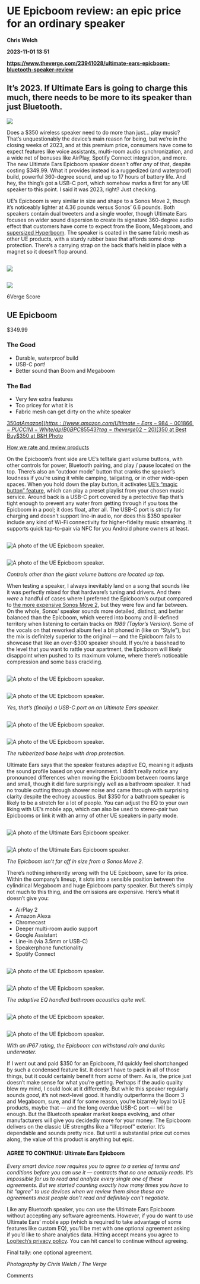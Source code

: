 # UE Epicboom review: an epic price for an ordinary speaker
**Chris Welch**

**2023-11-01 13:51**

**https://www.theverge.com/23941028/ultimate-ears-epicboom-bluetooth-speaker-review**

It’s 2023. If Ultimate Ears is going to charge this much, there needs to be more to its speaker than just Bluetooth.
--------------------------------------------------------------------------------------------------------------------

![](https://cdn.vox-cdn.com/thumbor/QJ95ANmUi7lV7LopoeJcF4QHR74=/0x0:2040x1360/1200x628/filters:focal(678x433:679x434)/cdn.vox-cdn.com/uploads/chorus_asset/file/25048398/DSCF3906.jpg)

Does a $350 wireless speaker need to do more than just… play music? That’s unquestionably the device’s main reason for being, but we’re in the closing weeks of 2023, and at this premium price, consumers have come to expect features like voice assistants, multi-room audio synchronization, and a wide net of bonuses like AirPlay, Spotify Connect integration, and more. The new Ultimate Ears Epicboom speaker doesn’t offer _any_ of that, despite costing $349.99. What it provides instead is a ruggedized (and waterproof) build, powerful 360-degree sound, and up to 17 hours of battery life. And hey, the thing’s got a USB-C port, which somehow marks a first for any UE speaker to this point. I said it was 2023, right? Just checking.

UE’s Epicboom is very similar in size and shape to a Sonos Move 2, though it’s noticeably lighter at 4.36 pounds versus Sonos’ 6.6 pounds. Both speakers contain dual tweeters and a single woofer, though Ultimate Ears focuses on wider sound dispersion to create its signature 360-degree audio effect that customers have come to expect from the Boom, Megaboom, and [supersized Hyperboom](https://www.theverge.com/21279609/ultimate-ears-hyperboom-party-bluetooth-speaker-review). The speaker is coated in the same fabric mesh as other UE products, with a sturdy rubber base that affords some drop protection. There’s a carrying strap on the back that’s held in place with a magnet so it doesn’t flop around.

![](data:image/gif;base64,R0lGODlhAQABAIAAAAAAAP///yH5BAEAAAAALAAAAAABAAEAAAIBRAA7)

![](https://cdn0.vox-cdn.com/hermano/verge/product/image/10201/DSCF3911.jpg)

![](data:image/gif;base64,R0lGODlhAQABAIAAAAAAAP///yH5BAEAAAAALAAAAAABAAEAAAIBRAA7)

![](https://cdn0.vox-cdn.com/hermano/verge/product/image/10201/DSCF3911.jpg)

6Verge Score

UE Epicboom
-----------

$349.99

### The Good

*   Durable, waterproof build
*   USB-C port!
*   Better sound than Boom and Megaboom

### The Bad

*   Very few extra features
*   Too pricey for what it is
*   Fabric mesh can get dirty on the white speaker

[$350 at Amazon](https://www.amazon.com/Ultimate-Ears-984-001866-PUCCINI-White/dp/B0BPC85543?tag=theverge02-20)[$350 at Best Buy](https://www.bestbuy.com/site/ultimate-ears-epicboom-portable-wireless-bluetooth-waterproof-speaker-with-17-hour-battery-and-180-ft-range-cotton-white/6558678.p?skuId=6558678)[$350 at B&H Photo](https://go.redirectingat.com/?xs=1&id=1025X1701640&url=https%3A%2F%2Fwww.bhphotovideo.com%2Fc%2Fproduct%2F1785657-REG%2Flogitech_984_001866_epic_boom_mobile_speaker.html)

[How we rate and review products](https://www.theverge.com/pages/how-we-rate "How we rate and review products")

On the Epicboom’s front side are UE’s telltale giant volume buttons, with other controls for power, Bluetooth pairing, and play / pause located on the top. There’s also an “outdoor mode” button that cranks the speaker’s loudness if you’re using it while camping, tailgating, or in other wide-open spaces. When you hold down the play button, it activates [UE’s “magic button” feature](https://www.theverge.com/circuitbreaker/2019/7/22/20703600/ue-boom-3-magic-play-pause-button-bluetooth-speaker), which can play a preset playlist from your chosen music service. Around back is a USB-C port covered by a protective flap that’s tight enough to prevent any water from getting through if you toss the Epicboom in a pool; it does float, after all. The USB-C port is strictly for charging and doesn’t support line-in audio, nor does this $350 speaker include any kind of Wi-Fi connectivity for higher-fidelity music streaming. It supports quick tap-to-pair via NFC for you Android phone owners at least.

![A photo of the UE Epicboom speaker.](data:image/gif;base64,R0lGODlhAQABAIAAAAAAAP///yH5BAEAAAAALAAAAAABAAEAAAIBRAA7)

![A photo of the UE Epicboom speaker.](https://duet-cdn.vox-cdn.com/thumbor/0x0:2040x1360/2400x1600/filters:focal(1020x680:1021x681):format(webp)/cdn.vox-cdn.com/uploads/chorus_asset/file/25048397/DSCF3904.jpg)

![A photo of the UE Epicboom speaker.](data:image/gif;base64,R0lGODlhAQABAIAAAAAAAP///yH5BAEAAAAALAAAAAABAAEAAAIBRAA7)

![A photo of the UE Epicboom speaker.](https://duet-cdn.vox-cdn.com/thumbor/0x0:2040x1360/2400x1600/filters:focal(1020x680:1021x681):format(webp)/cdn.vox-cdn.com/uploads/chorus_asset/file/25048397/DSCF3904.jpg)

_Controls other than the giant volume buttons are located up top._

When testing a speaker, I always inevitably land on a song that sounds like it was perfectly mixed for that hardware’s tuning and drivers. And there _were_ a handful of cases where I preferred the Epicboom’s output compared to [the more expensive Sonos Move 2](https://www.theverge.com/23877274/sonos-move-2-review), but they were few and far between. On the whole, Sonos’ speaker sounds more detailed, distinct, and better balanced than the Epicboom, which veered into boomy and ill-defined territory when listening to certain tracks on _1989 (Taylor’s Version)_. Some of the vocals on that reworked album feel a bit phoned in (like on “Style”), but the mix is definitely superior to the original — and the Epicboom fails to showcase that like an over-$300 speaker should. If you’re a basshead to the level that you want to rattle your apartment, the Epicboom will likely disappoint when pushed to its maximum volume, where there’s noticeable compression and some bass crackling.

![A photo of the UE Epicboom speaker.](data:image/gif;base64,R0lGODlhAQABAIAAAAAAAP///yH5BAEAAAAALAAAAAABAAEAAAIBRAA7)

![A photo of the UE Epicboom speaker.](https://duet-cdn.vox-cdn.com/thumbor/0x0:2040x1360/2400x1601/filters:focal(1020x680:1021x681):format(webp)/cdn.vox-cdn.com/uploads/chorus_asset/file/25048404/DSCF3921.jpg)

![A photo of the UE Epicboom speaker.](data:image/gif;base64,R0lGODlhAQABAIAAAAAAAP///yH5BAEAAAAALAAAAAABAAEAAAIBRAA7)

![A photo of the UE Epicboom speaker.](https://duet-cdn.vox-cdn.com/thumbor/0x0:2040x1360/2400x1601/filters:focal(1020x680:1021x681):format(webp)/cdn.vox-cdn.com/uploads/chorus_asset/file/25048404/DSCF3921.jpg)

_Yes, that’s (finally) a USB-C port on an Ultimate Ears speaker._

![A photo of the UE Epicboom speaker.](data:image/gif;base64,R0lGODlhAQABAIAAAAAAAP///yH5BAEAAAAALAAAAAABAAEAAAIBRAA7)

![A photo of the UE Epicboom speaker.](https://duet-cdn.vox-cdn.com/thumbor/0x0:2040x1360/2400x1601/filters:focal(1020x680:1021x681):format(webp)/cdn.vox-cdn.com/uploads/chorus_asset/file/25048402/DSCF3920.jpg)

![A photo of the UE Epicboom speaker.](data:image/gif;base64,R0lGODlhAQABAIAAAAAAAP///yH5BAEAAAAALAAAAAABAAEAAAIBRAA7)

![A photo of the UE Epicboom speaker.](https://duet-cdn.vox-cdn.com/thumbor/0x0:2040x1360/2400x1601/filters:focal(1020x680:1021x681):format(webp)/cdn.vox-cdn.com/uploads/chorus_asset/file/25048402/DSCF3920.jpg)

_The rubberized base helps with drop protection._

Ultimate Ears says that the speaker features adaptive EQ, meaning it adjusts the sound profile based on your environment. I didn’t really notice any pronounced differences when moving the Epicboom between rooms large and small, though it did fare surprisingly well as a bathroom speaker. It had no trouble cutting through shower noise and came through with surprising clarity despite the echoey acoustics. But $350 for a bathroom speaker is likely to be a stretch for a lot of people. You can adjust the EQ to your own liking with UE’s mobile app, which can also be used to stereo-pair two Epicbooms or link it with an army of other UE speakers in party mode.

![A photo of the Ultimate Ears Epicboom speaker.](data:image/gif;base64,R0lGODlhAQABAIAAAAAAAP///yH5BAEAAAAALAAAAAABAAEAAAIBRAA7)

![A photo of the Ultimate Ears Epicboom speaker.](https://duet-cdn.vox-cdn.com/thumbor/0x0:2040x1360/2400x1600/filters:focal(1020x680:1021x681):format(webp)/cdn.vox-cdn.com/uploads/chorus_asset/file/25049625/DSCF3900_2.jpg)

![A photo of the Ultimate Ears Epicboom speaker.](data:image/gif;base64,R0lGODlhAQABAIAAAAAAAP///yH5BAEAAAAALAAAAAABAAEAAAIBRAA7)

![A photo of the Ultimate Ears Epicboom speaker.](https://duet-cdn.vox-cdn.com/thumbor/0x0:2040x1360/2400x1600/filters:focal(1020x680:1021x681):format(webp)/cdn.vox-cdn.com/uploads/chorus_asset/file/25049625/DSCF3900_2.jpg)

_The Epicboom isn’t far off in size from a Sonos Move 2._

There’s nothing inherently _wrong_ with the UE Epicboom, save for its price. Within the company’s lineup, it slots into a sensible position between the cylindrical Megaboom and huge Epicboom party speaker. But there’s simply not much to this thing, and the omissions are expensive. Here’s what it doesn’t give you:

*   AirPlay 2
*   Amazon Alexa
*   Chromecast
*   Deeper multi-room audio support
*   Google Assistant
*   Line-in (via 3.5mm or USB-C)
*   Speakerphone functionality
*   Spotify Connect

![A photo of the UE Epicboom speaker.](data:image/gif;base64,R0lGODlhAQABAIAAAAAAAP///yH5BAEAAAAALAAAAAABAAEAAAIBRAA7)

![A photo of the UE Epicboom speaker.](https://duet-cdn.vox-cdn.com/thumbor/0x0:2040x1360/2400x1601/filters:focal(1020x680:1021x681):format(webp)/cdn.vox-cdn.com/uploads/chorus_asset/file/25048400/DSCF3913.jpg)

![A photo of the UE Epicboom speaker.](data:image/gif;base64,R0lGODlhAQABAIAAAAAAAP///yH5BAEAAAAALAAAAAABAAEAAAIBRAA7)

![A photo of the UE Epicboom speaker.](https://duet-cdn.vox-cdn.com/thumbor/0x0:2040x1360/2400x1601/filters:focal(1020x680:1021x681):format(webp)/cdn.vox-cdn.com/uploads/chorus_asset/file/25048400/DSCF3913.jpg)

_The adaptive EQ handled bathroom acoustics quite well._

![A photo of the UE Epicboom speaker.](data:image/gif;base64,R0lGODlhAQABAIAAAAAAAP///yH5BAEAAAAALAAAAAABAAEAAAIBRAA7)

![A photo of the UE Epicboom speaker.](https://duet-cdn.vox-cdn.com/thumbor/0x0:2040x1360/2400x1601/filters:focal(1020x680:1021x681):format(webp)/cdn.vox-cdn.com/uploads/chorus_asset/file/25048401/DSCF3919.jpg)

![A photo of the UE Epicboom speaker.](data:image/gif;base64,R0lGODlhAQABAIAAAAAAAP///yH5BAEAAAAALAAAAAABAAEAAAIBRAA7)

![A photo of the UE Epicboom speaker.](https://duet-cdn.vox-cdn.com/thumbor/0x0:2040x1360/2400x1601/filters:focal(1020x680:1021x681):format(webp)/cdn.vox-cdn.com/uploads/chorus_asset/file/25048401/DSCF3919.jpg)

_With an IP67 rating, the Epicboom can withstand rain and dunks underwater._

If I went out and paid $350 for an Epicboom, I’d quickly feel shortchanged by such a condensed feature list. It doesn’t have to pack in all of those things, but it could certainly benefit from _some_ of them. As is, the price just doesn’t make sense for what you’re getting. Perhaps if the audio quality blew my mind, I could look at it differently. But while this speaker regularly sounds _good_, it’s not next-level good. It handily outperforms the Boom 3 and Megaboom, sure, and if for some reason, you’re bizarrely loyal to UE products, maybe that — and the long overdue USB-C port — will be enough. But the Bluetooth speaker market keeps evolving, and other manufacturers will give you decidedly more for your money. The Epicboom delivers on the classic UE strengths like a “lifeproof” exterior. It’s dependable and sounds pretty nice. But until a substantial price cut comes along, the value of this product is anything but epic.

#### AGREE TO CONTINUE: Ultimate Ears Epicboom

_Every smart device now requires you to agree to a series of terms and conditions before you can use it — contracts that no one actually reads. It’s impossible for us to read and analyze every single one of these agreements. But we started counting exactly how many times you have to hit “agree” to use devices when we review them since these are agreements most people don’t read and definitely can’t negotiate._

Like any Bluetooth speaker, you can use the Ultimate Ears Epicboom without accepting any software agreements. However, if you do want to use Ultimate Ears’ mobile app (which is required to take advantage of some features like custom EQ), you’ll be met with one optional agreement asking if you’d like to share analytics data. Hitting accept means you agree to [Logitech’s privacy policy](https://logitech.cfzu.net/c/482924/499820/8585?u=https%3A%2F%2Fwww.logitech.com%2Fen-us%2Flegal%2Fproduct-privacy-policy.html&subId2=[]vg[p]21043650[t]w[r]https://www.google.com/[d]D). You can hit cancel to continue without agreeing.

Final tally: one optional agreement.

_Photography by Chris Welch / The Verge_

Comments